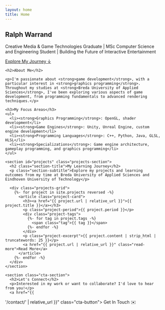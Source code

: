 ```yaml
---
layout: home
title: Home
---
```


<section class="hero-section">
  <div class="wrapper">
    <div class="hero-content">
      <h1 class="hero-title">Ralph Warrand</h1>
      <p class="hero-subtitle">Creative Media & Game Technologies Graduate | MSc Computer Science and Engineering Student |  Building the Future of Interactive Entertainment</p>
      <a href="#projects" class="hero-cta">
        <span>Explore My Journey</span>
        <span>↓</span>
      </a>
    </div>
  </div>
</section>

<div class="page-content">
  <div class="wrapper">
    
    <h2>About Me</h2>

    <p>I'm passionate about <strong>game development</strong>, with a particular interest in <strong>graphics programming</strong>. Throughout my studies at <strong>Breda University of Applied Sciences</strong>, I've been exploring various aspects of game development, from programming fundamentals to advanced rendering techniques.</p>

    <h3>My Focus Areas</h3>
    <ul>
      <li><strong>Graphics Programming</strong>: OpenGL, shader development</li>
      <li><strong>Game Engines</strong>: Unity, Unreal Engine, custom engine development</li>
      <li><strong>Programming Languages</strong>: C++, Python, Java, GLSL, HLSL</li>
      <li><strong>Specializations</strong>: Game engine architecture, gameplay programming, and graphics programming</li>
    </ul>

    <section id="projects" class="projects-section">
      <h2 class="section-title">My Learning Journey</h2>
      <p class="section-subtitle">Explore my projects and learning outcomes from my time at Breda University of Applied Sciences and Eindhoven University of Technology</p>
      
      <div class="projects-grid">
        {%- for project in site.projects reversed -%}
          <article class="project-card">
            <h3><a href="{{ project.url | relative_url }}">{{ project.title }}</a></h3>
            <p class="project-period">{{ project.period }}</p>
            <div class="project-tags">
              {%- for tag in project.tags -%}
                <span class="tag">{{ tag }}</span>
              {%- endfor -%}
            </div>
            <p class="project-excerpt">{{ project.content | strip_html | truncatewords: 25 }}</p>
            <a href="{{ project.url | relative_url }}" class="read-more">Read More</a>
          </article>
        {%- endfor -%}
      </div>
    </section>

    <section class="cta-section">
      <h2>Let's Connect</h2>
      <p>Interested in my work or want to collaborate? I'd love to hear from you!</p>
      <a href="{{ 
'/contact/' | relative_url }}" class="cta-button">
        <span>Get In Touch</span>
        <span>✉️</span>
      </a>
    </section>

  </div>
</div>

